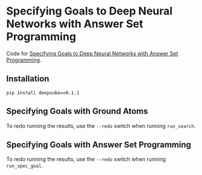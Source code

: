 # Specifying Goals to Deep Neural Networks with Answer Set Programming

Code for [Specifying Goals to Deep Neural Networks with Answer Set Programming](https://ojs.aaai.org/index.php/ICAPS/article/view/31454/33614).

## Installation
`pip install deepxube==0.1.1`

## Specifying Goals with Ground Atoms
To redo running the results, use the `--redo` switch when running `run_search`.

## Specifying Goals with Answer Set Programming
To redo running the results, use the `--redo` switch when running `run_spec_goal`.
